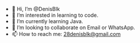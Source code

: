 - 👋 Hi, I’m @DenisBlk
- 👀 I’m interested in learning to code.
- 🌱 I’m currently learning Java.
- 💞️ I’m looking to collaborate on Email or WhatsApp.
- 📫 How to reach me: 28denisblk@gmail.com

<!---
DenisBlk/DenisBlk is a ✨ special ✨ repository because its `README.md` (this file) appears on your GitHub profile.
You can click the Preview link to take a look at your changes.
--->

